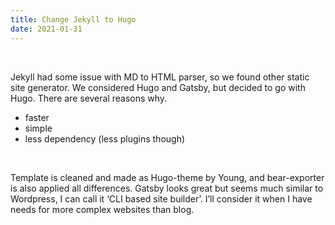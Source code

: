 ```yaml
---
title: Change Jekyll to Hugo
date: 2021-01-31
---
```


<br>

Jekyll had some issue with MD to HTML parser, so we found other static site generator. We considered Hugo and Gatsby, but decided to go with Hugo. There are several reasons why.
<br>

* faster
* simple
* less dependency (less plugins though)
<br>

Template is cleaned and made as Hugo-theme by Young, and bear-exporter is also applied all differences. Gatsby looks great but seems much similar to Wordpress, I can call it ‘CLI based site builder’. I’ll consider it when I have needs for more complex websites than blog.
<br>

